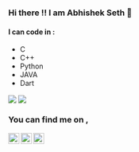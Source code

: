 ### Hi there !! I am Abhishek Seth  👋

#### I can code in :
- C
- C++
- Python
- JAVA
- Dart


<img align="center" src="https://github-readme-streak-stats.herokuapp.com/?user=abs12seth&theme=graywhite"/>
<img align="center" src="https://github-readme-stats.vercel.app/api/?username=abs12seth&show_icons=true&theme=graywhite" />




<!-- Actual text -->
### You can find me on , 
[<img align="left" alt="Abhishek | LinkedIn" height="22px" src="./social-logo/LinkedIn.png" />][linkedin]
[<img align="left" alt="Abhishek | Instagram" height="22px" src="./social-logo/Instagram.png" />][instagram]
[<img align="left" alt="Abhishek | Twitter" height="22px" src="./social-logo/Twitter.png" />][twitter]

[linkedin]: https://www.linkedin.com/in/abhishek-seth-4084b4194/
[instagram]:https://www.instagram.com/_abhi_seth_
[twitter]: https://twitter.com/_abhi_seth_
